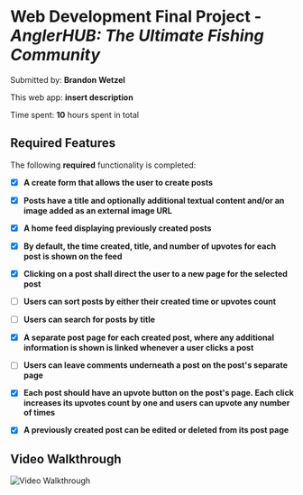 # Web Development Final Project - *AnglerHUB: The Ultimate Fishing Community*

Submitted by: **Brandon Wetzel**

This web app: **insert description**

Time spent: **10** hours spent in total

## Required Features

The following **required** functionality is completed:

- [x] **A create form that allows the user to create posts**
- [x] **Posts have a title and optionally additional textual content and/or an image added as an external image URL**
- [x] **A home feed displaying previously created posts**
- [x] **By default, the time created, title, and number of upvotes for each post is shown on the feed**
- [x] **Clicking on a post shall direct the user to a new page for the selected post**
- [ ] **Users can sort posts by either their created time or upvotes count**
- [ ] **Users can search for posts by title**
- [x] **A separate post page for each created post, where any additional information is shown is linked whenever a user clicks a post**
- [ ] **Users can leave comments underneath a post on the post's separate page**
- [x] **Each post should have an upvote button on the post's page. Each click increases its upvotes count by one and users can upvote any number of times**
- [x] **A previously created post can be edited or deleted from its post page**





## Video Walkthrough


<img src='http://i.imgur.com/link/to/your/gif/file.gif' title='Video Walkthrough' width='' alt='Video Walkthrough' />

